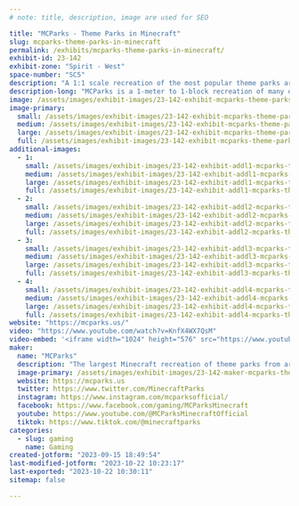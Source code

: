 ```yaml
---
# note: title, description, image are used for SEO

title: "MCParks - Theme Parks in Minecraft"
slug: mcparks-theme-parks-in-minecraft
permalink: /exhibits/mcparks-theme-parks-in-minecraft/
exhibit-id: 23-142
exhibit-zone: "Spirit - West"
space-number: "SC5"
description: "A 1:1 scale recreation of the most popular theme parks around the world!"
description-long: "MCParks is a 1-meter to 1-block recreation of many of the worlds best theme parks in Minecraft, including working shows and attractions. MCParks is home to the Walt Disney World Resort, Universal Orlando Resort, Disneyland Resort, Busch Gardens Tampa, Disneyland Paris, Tokyo Disney Resort and more! Meet some of the team that has been able to build up this community for over a decade, amassing millions of views on TikTok and YouTube alongside an in-game community of a half million players."
image: /assets/images/exhibit-images/23-142-exhibit-mcparks-theme-parks-in-minecraft-43-newchs-195-large.png
image-primary: 
  small: /assets/images/exhibit-images/23-142-exhibit-mcparks-theme-parks-in-minecraft-43-newchs-195-small.png
  medium: /assets/images/exhibit-images/23-142-exhibit-mcparks-theme-parks-in-minecraft-43-newchs-195-medium.png
  large: /assets/images/exhibit-images/23-142-exhibit-mcparks-theme-parks-in-minecraft-43-newchs-195-large.png
  full: /assets/images/exhibit-images/23-142-exhibit-mcparks-theme-parks-in-minecraft-43-newchs-195-full.png
additional-images: 
  - 1:
    small: /assets/images/exhibit-images/23-142-exhibit-addl1-mcparks-theme-parks-in-minecraft-01-small.png
    medium: /assets/images/exhibit-images/23-142-exhibit-addl1-mcparks-theme-parks-in-minecraft-01-medium.png
    large: /assets/images/exhibit-images/23-142-exhibit-addl1-mcparks-theme-parks-in-minecraft-01-large.png
    full: /assets/images/exhibit-images/23-142-exhibit-addl1-mcparks-theme-parks-in-minecraft-01-full.png
  - 2:
    small: /assets/images/exhibit-images/23-142-exhibit-addl2-mcparks-theme-parks-in-minecraft-dlp-ad-3-small.png
    medium: /assets/images/exhibit-images/23-142-exhibit-addl2-mcparks-theme-parks-in-minecraft-dlp-ad-3-medium.png
    large: /assets/images/exhibit-images/23-142-exhibit-addl2-mcparks-theme-parks-in-minecraft-dlp-ad-3-large.png
    full: /assets/images/exhibit-images/23-142-exhibit-addl2-mcparks-theme-parks-in-minecraft-dlp-ad-3-full.png
  - 3:
    small: /assets/images/exhibit-images/23-142-exhibit-addl3-mcparks-theme-parks-in-minecraft-swge2023-small.png
    medium: /assets/images/exhibit-images/23-142-exhibit-addl3-mcparks-theme-parks-in-minecraft-swge2023-medium.png
    large: /assets/images/exhibit-images/23-142-exhibit-addl3-mcparks-theme-parks-in-minecraft-swge2023-large.png
    full: /assets/images/exhibit-images/23-142-exhibit-addl3-mcparks-theme-parks-in-minecraft-swge2023-full.png
  - 4:
    small: /assets/images/exhibit-images/23-142-exhibit-addl4-mcparks-theme-parks-in-minecraft-space-mountain-small.png
    medium: /assets/images/exhibit-images/23-142-exhibit-addl4-mcparks-theme-parks-in-minecraft-space-mountain-medium.png
    large: /assets/images/exhibit-images/23-142-exhibit-addl4-mcparks-theme-parks-in-minecraft-space-mountain-large.png
    full: /assets/images/exhibit-images/23-142-exhibit-addl4-mcparks-theme-parks-in-minecraft-space-mountain-full.png
website: "https://mcparks.us/"
video: "https://www.youtube.com/watch?v=KnfX4WX7QsM"
video-embed: '<iframe width="1024" height="576" src="https://www.youtube.com/embed/KnfX4WX7QsM?feature=oembed" frameborder="0" allow="accelerometer; autoplay; clipboard-write; encrypted-media; gyroscope; picture-in-picture; web-share" allowfullscreen title="What We&#39;re Working On | MCParks | Minecraft"></iframe>'
maker: 
  name: "MCParks"
  description: "The largest Minecraft recreation of theme parks from around the world. Featuring 1:1 scale recreations of Walt Disney World, Disneyland Resort, Universal Orlando, Busch Gardens Tampa, Knott's Berry Farm, Disneyland Paris, Tokyo Disney Resort, and more!"
  image-primary: /assets/images/exhibit-images/23-142-maker-mcparks-theme-parks-in-minecraft-newchs-medium.png
  website: https://mcparks.us
  twitter: https://www.twitter.com/MinecraftParks
  instagram: https://www.instagram.com/mcparksofficial/
  facebook: https://www.facebook.com/gaming/MCParksMinecraft
  youtube: https://www.youtube.com/@MCParksMinecraftOfficial
  tiktok: https://www.tiktok.com/@minecraftparks
categories: 
  - slug: gaming
    name: Gaming
created-jotform: "2023-09-15 18:49:54"
last-modified-jotform: "2023-10-22 10:23:17"
last-exported: "2023-10-22 10:30:11"
sitemap: false

---
```

